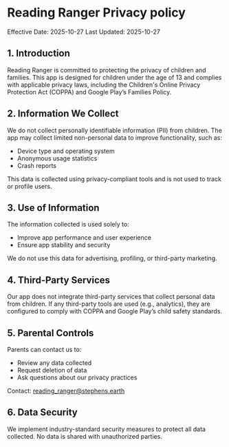 # Reading Ranger Privacy policy

Effective Date: 2025-10-27 Last Updated: 2025-10-27

## 1. Introduction
Reading Ranger is committed to protecting the privacy of children and families. This app is designed for children under the age of 13 and complies with applicable privacy laws, including the Children's Online Privacy Protection Act (COPPA) and Google Play’s Families Policy.

## 2. Information We Collect
We do not collect personally identifiable information (PII) from children. The app may collect limited non-personal data to improve functionality, such as:

- Device type and operating system
- Anonymous usage statistics
- Crash reports

This data is collected using privacy-compliant tools and is not used to track or profile users.

## 3. Use of Information
The information collected is used solely to:

- Improve app performance and user experience
- Ensure app stability and security

We do not use this data for advertising, profiling, or third-party marketing.

## 4. Third-Party Services
Our app does not integrate third-party services that collect personal data from children. If any third-party tools are used (e.g., analytics), they are configured to comply with COPPA and Google Play’s child safety standards.

## 5. Parental Controls
Parents can contact us to:

- Review any data collected
- Request deletion of data
- Ask questions about our privacy practices

Contact: reading_ranger@stephens.earth

## 6. Data Security
We implement industry-standard security measures to protect all data collected. No data is shared with unauthorized parties.
